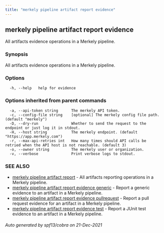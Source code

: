 ```yaml
---
title: "merkely pipeline artifact report evidence"
---
```


## merkely pipeline artifact report evidence

All artifacts evidence operations in a Merkely pipeline.

### Synopsis

All artifacts evidence operations in a Merkely pipeline.

### Options

```
  -h, --help   help for evidence
```

### Options inherited from parent commands

```
  -a, --api-token string      The merkely API token.
  -c, --config-file string    [optional] The merkely config file path. (default "merkely")
  -D, --dry-run               Whether to send the request to the endpoint or just log it in stdout.
  -H, --host string           The merkely endpoint. (default "https://app.merkely.com")
  -r, --max-api-retries int   How many times should API calls be retried when the API host is not reachable. (default 3)
  -o, --owner string          The merkely user or organization.
  -v, --verbose               Print verbose logs to stdout.
```

### SEE ALSO

* [merkely pipeline artifact report](/client_reference/merkely_pipeline_artifact_report/)	 - All artifacts reporting operations in a Merkely pipeline.
* [merkely pipeline artifact report evidence generic](/client_reference/merkely_pipeline_artifact_report_evidence_generic/)	 - Report a generic evidence to an artifact in a Merkely pipeline. 
* [merkely pipeline artifact report evidence pullrequest](/client_reference/merkely_pipeline_artifact_report_evidence_pullrequest/)	 - Report a pull request evidence for an artifact in a Merkely pipeline.
* [merkely pipeline artifact report evidence test](/client_reference/merkely_pipeline_artifact_report_evidence_test/)	 - Report a JUnit test evidence to an artifact in a Merkely pipeline. 

###### Auto generated by spf13/cobra on 21-Dec-2021
